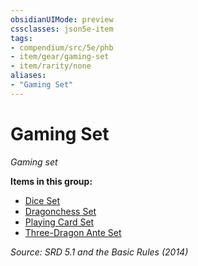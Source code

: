 ```yaml
---
obsidianUIMode: preview
cssclasses: json5e-item
tags:
- compendium/src/5e/phb
- item/gear/gaming-set
- item/rarity/none
aliases: 
- "Gaming Set"
---
```

# Gaming Set
*Gaming set*  


**Items in this group:**

- [Dice Set](compendium/items/dice-set.md)
- [Dragonchess Set](compendium/items/dragonchess-set.md)
- [Playing Card Set](compendium/items/playing-card-set.md)
- [Three-Dragon Ante Set](compendium/items/three-dragon-ante-set.md)

*Source: SRD 5.1 and the Basic Rules (2014)*